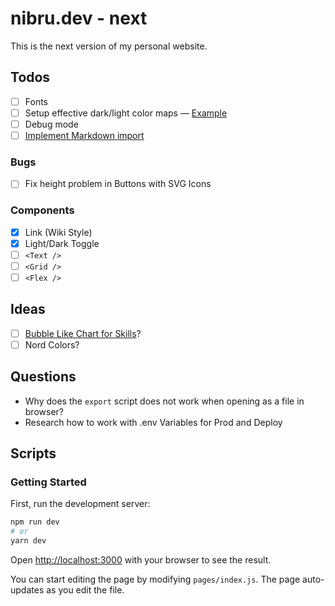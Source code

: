 # nibru.dev - next

This is the next version of my personal website.
## Todos

- [ ] Fonts
- [ ] Setup effective dark/light color maps — [Example](https://codepen.io/BarthyB/pen/EBzxje)
- [ ] Debug mode
- [ ] [Implement Markdown import](http://geekhmer.github.io/blog/2018/03/29/import-markdown-files-and-serve-its-content-in-next-dot-js/)

### Bugs

- [ ] Fix height problem in Buttons with SVG Icons

### Components

- [x] Link (Wiki Style)
- [x] Light/Dark Toggle
- [ ] `<Text />`
- [ ] `<Grid />`
- [ ] `<Flex />`

## Ideas

- [ ] [Bubble Like Chart for Skills](https://www.npmjs.com/package/@weknow/react-bubble-chart-d3)?
- [ ] Nord Colors?
## Questions

- Why does the `export` script does not work when opening as a file in browser?
- Research how to work with .env Variables for Prod and Deploy

## Scripts
### Getting Started

First, run the development server:

```bash
npm run dev
# or
yarn dev
```

Open [http://localhost:3000](http://localhost:3000) with your browser to see the result.

You can start editing the page by modifying `pages/index.js`. The page auto-updates as you edit the file.

